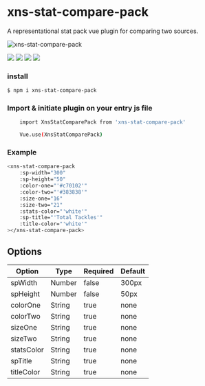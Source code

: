 # xns-stat-compare-pack

A representational stat pack vue plugin for comparing two sources.


![xns-stat-compare-pack](https://user-images.githubusercontent.com/8682363/63289784-9cb70a80-c2c8-11e9-90ab-b86d0668d4b7.png)

[![](https://badgen.net/npm/v/xns-stat-compare-pack)](https://badgen.net/npm/v/xns-stat-compare-pack) [![](https://badgen.net/npm/license/xns-stat-compare-pack)](https://badgen.net/npm/license/xns-stat-compare-pack) [![](https://badgen.net/packagephobia/publish/xns-stat-compare-pack)](https://badgen.net/packagephobia/publish/xns-stat-compare-pack) [![](https://badgen.net/bundlephobia/minzip/xns-stat-compare-pack)](https://badgen.net/bundlephobia/minzip/xns-stat-compare-pack)


### install

```sh
$ npm i xns-stat-compare-pack
```


### Import & initiate plugin on your entry js file

```sh
    import XnsStatComparePack from 'xns-stat-compare-pack'

    Vue.use(XnsStatComparePack)
```


### Example

```sh
<xns-stat-compare-pack
    :sp-width="300"
    :sp-height="50"
    :color-one="'#c70102'"
    :color-two="'#383838'"
    :size-one="16"
    :size-two="21"
    :stats-color="'white'"
    :sp-title="'Total Tackles'"
    :title-color="'white'"
></xns-stat-compare-pack>
```


## Options

| Option | Type | Required | Default |
| ------ | ---- | -------- | ------- |
| spWidth | Number | false | 300px |
| spHeight | Number | false | 50px |
| colorOne | String | true | none |
| colorTwo | String | true | none |
| sizeOne | String | true | none |
| sizeTwo | String | true | none |
| statsColor | String | true | none |
| spTitle | String | true | none |
| titleColor | String | true | none |
